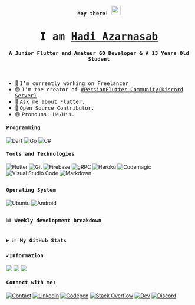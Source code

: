 <p align="center"><samp><b> Hey there! <img src="https://media.giphy.com/media/hvRJCLFzcasrR4ia7z/giphy.gif" width="25px"> </b></samp></p>
<p align="center"><h1 align="center"><samp> I am <a href="https://redl.ink/HadiAzarnasab">Hadi Azarnasab </a> </samp></h1></p>
<p align="center"><h4 align="center"><samp> A Junior Flutter and Amateur GO Developer & A 13 Years Old Student</samp></h4></p>
<br>

<div>
  
  
- 🔭 <samp>I’m currently working on Freelancer
- 😄 <samp>I’m the creator of [#PersianFlutter Community(Discord Server)](https://discord.link/PersianFlutter).
- 💬 <samp>Ask me about Flutter.
- 🥇 <samp>Open Source Contributor.
- 😄 <samp>Pronouns: He/His.
</div> 
  
<h4><b><samp>Programming</samp></b></h4>

![Dart](https://img.shields.io/badge/Dart-2bb7f6?style=flat-square&logo=Dart&logoColor=white)
![Go](https://img.shields.io/badge/Go-ea2d2f?style=flat-square&logo=go&logoColor=white)
<img alt="C#" src="https://img.shields.io/badge/C%23-%23239120.svg?style=flat-square&logo=c-sharp&logoColor=white"/>
<h4><b><samp>Tools and Technologies</samp></b></h4>

![Flutter](https://img.shields.io/badge/Flutter-47c5fb?style=flat-square&logo=Flutter&logoColor=white)
![Git](https://img.shields.io/badge/Git-F05032?style=flat-square&logo=Git&logoColor=white)
![Firebase](https://img.shields.io/badge/Firebase-ffcb2c?style=flat-square&logo=Firebase&logoColor=white)
![gRPC](https://img.shields.io/badge/gRPC-ffcb2c?style=flat-square&logo=gRPC&logoColor=white)
![Heroku](https://img.shields.io/badge/Heroku-443a86?style=flat-square&logo=Heroku&logoColor=white)
![Codemagic](https://img.shields.io/badge/CodeMagic-black?style=flat-square&logo=CodeMagic&logoColor=white)
![Visual Studio Code](https://img.shields.io/badge/Visual_Studio_Code-007ACC?style=flat-square&logo=Visual-Studio-Code&logoColor=white)
![Markdown](https://img.shields.io/badge/Markdown-black?style=flat-square&logo=Markdown&logoColor=white)


##
  
<h4><b><samp>Operating System</samp></b></h4>
  
![Ubuntu](https://img.shields.io/badge/Ubuntu-E95420?style=flat-square&logo=ubuntu&logoColor=white)
![Android](https://img.shields.io/badge/Android-3DDC84?style=flat-square&logo=android&logoColor=white&color=2bbc8a)
  
  
##

<h4><b><samp>📊 Weekly development breakdown</samp></b></h4>

<!--START_SECTION:waka-->
 
<!--END_SECTION:waka-->

##


<details>
  <summary><b><samp>📈 My GitHub Stats</samp></b></summary>
<br>
<a href="https://github.com/Hadi7546">
<img align="center" src="https://github-readme-stats.vercel.app/api/top-langs/?username=Hadi7546&theme=nord" />
</a>
<br>
  
<a href="https://github.com/Hadi7546">
<img align="center" src="https://github-readme-stats.vercel.app/api?username=Hadi7546&show_icons=true&count_private=true&include_all_commits=true&theme=nord" /></a>
<a href="https://github.com/Hadi7546">
<img align="center" src="https://github-readme-streak-stats.herokuapp.com/?user=hadi7546&theme=nord" />
</a>

</details>

<h4><b><samp>✔Information</samp></b></h4>
  
![](https://img.shields.io/badge/Age-13-blue?style=flat-square)
![](https://img.shields.io/badge/Living-Bushehr,%20Iran-blue?style=flat-square)
[![](https://img.shields.io/badge/Links-click%20on%20this%20badge-FF0E3A?style=flat-square)](https://redl.ink/HadiAzarnasab)
  
 <h4><b><samp>Connect with me:</samp></b></h4>

[![Contact](https://img.shields.io/badge/hazard7546@gmail.com-0075c8?style=flat-square&logo=gmail&logoColor=white)](mailto:hazard7546@gmail.com)
[![Linkedin](https://img.shields.io/badge/Hadi_Azarnasab-0077b5?style=flat-square&logo=Linkedin&logoColor=white)](https://www.linkedin.com/in/hadiazarnasab/) 
[![Codepen](https://img.shields.io/badge/Hadi_Azarnasab-1e1f26?style=flat-square&logo=codepen&logoColor=white)](https://codepen.io/Hadi7546)
[![Stack Overflow](https://img.shields.io/badge/Hadi_Azarnasab-393939?style=flat-square&logo=stack-overflow&logoColor=white)](https://stackoverflow.com/users/15070335/hadi-azarnasab)
[![Dev](https://img.shields.io/badge/@Hadi7546-black?style=flat-square&logo=dev.to&logoColor=white)](https://dev.to/Hadi7546)
[![Discord](https://img.shields.io/badge/@HadiAzarnasab-black?style=flat-square&logo=discord&logoColor=white)](https://discord.com/users/831983661413826570)


<!-- 
![age](https://img.shields.io/badge/Age-13-blue)
![focus](https://img.shields.io/badge/focus-Flutter-brightgreen&logo=flutter)
![living](https://img.shields.io/badge/living-iran-3c9)<br><br>
<img align="center" alt="wallpaper" width=250px height=300px src="https://github.com/Hadi7546/Hadi7546/blob/main/images/goflutter.png"/>



Junior Flutter, Go Developer. UI/UX Designer

My Links: https://redl.ink/HadiAzarnasab

<a href="redl.ink/HadiAzarnasab/Linkedin">
  <img align="left" alt="Hadi Azarnasab 's LinkedIN" width="26px" src="https://raw.githubusercontent.com/peterthehan/peterthehan/master/assets/linkedin.svg" />
</a>
‌

## 🔧 Technologies & Tools
![](https://img.shields.io/badge/OS-Windows-informational?style=flat&logo=windows&logoColor=white&color=2bbc8a)
![](https://img.shields.io/badge/Editor-VSCode-informational?style=flat&logo=visual-studio-code&logoColor=white&color=2bbc8a)
![](https://img.shields.io/badge/Code-Flutter-informational?style=flat&logo=flutter&logoColor=white&color=2bbc8a)
![](https://img.shields.io/badge/Code-GoLang-informational?style=flat&logo=go&logoColor=white&color=2bbc8a)
<a href="https://github.com/Hadi7546">
<img align="center" src="https://github-readme-stats.vercel.app/api?username=Hadi7546&show_icons=true&count_private=true&include_all_commits=true&theme=nord" /></a>
<a href="https://github.com/Hadi7546">
<img align="center" src="https://github-readme-stats.vercel.app/api/top-langs/?username=Hadi7546&theme=nord" />
</a>
<a href="https://github.com/Hadi7546">
<img align="center" src="https://github-readme-streak-stats.herokuapp.com/?user=hadi7546&theme=nord" />
</a>
 -->
